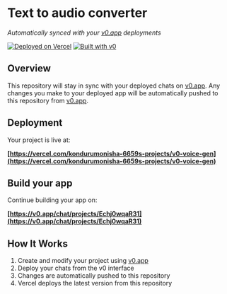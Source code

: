 # Text to audio converter

*Automatically synced with your [v0.app](https://v0.app) deployments*

[![Deployed on Vercel](https://img.shields.io/badge/Deployed%20on-Vercel-black?style=for-the-badge&logo=vercel)](https://vercel.com/kondurumonisha-6659s-projects/v0-voice-gen)
[![Built with v0](https://img.shields.io/badge/Built%20with-v0.app-black?style=for-the-badge)](https://v0.app/chat/projects/Echj0wqaR31)

## Overview

This repository will stay in sync with your deployed chats on [v0.app](https://v0.app).
Any changes you make to your deployed app will be automatically pushed to this repository from [v0.app](https://v0.app).

## Deployment

Your project is live at:

**[https://vercel.com/kondurumonisha-6659s-projects/v0-voice-gen](https://vercel.com/kondurumonisha-6659s-projects/v0-voice-gen)**

## Build your app

Continue building your app on:

**[https://v0.app/chat/projects/Echj0wqaR31](https://v0.app/chat/projects/Echj0wqaR31)**

## How It Works

1. Create and modify your project using [v0.app](https://v0.app)
2. Deploy your chats from the v0 interface
3. Changes are automatically pushed to this repository
4. Vercel deploys the latest version from this repository

